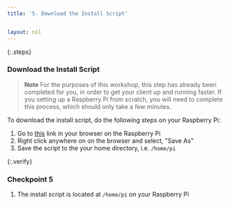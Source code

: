 ```yaml
---
title: '5. Download the Install Script'


layout: nil
---
```


{:.steps}
### Download the Install Script

> **Note** For the purposes of this workshop, this step has already been completed for you, in order to get your client up and running faster. If you setting up a Raspberry Pi from scratch, you will need to complete this process, which should only take a few minutes.

To download the install script, do the following steps on your Raspberry Pi:

1. Go to [this]() link in your browser on the Raspberry Pi
2. Right click anywhere on on the browser and select, "Save As"
3. Save the script to the your home directory, i.e. `/home/pi`

{:.verify}
### Checkpoint 5

1. The install script is located at `/home/pi` on your Raspberry Pi
